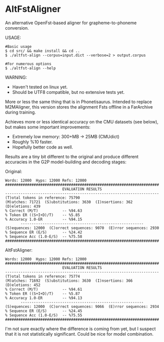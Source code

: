 AltFstAligner
=============

An alternative OpenFst-based aligner for grapheme-to-phoneme conversion.

USAGE:
```
#Basic usage
$ cd src/ && make install && cd ..
$ ./altfst-align --corpus=input.dict --verbose=2 > output.corpus

#For numerous options
$ ./altfst-align --help
```
WARNING:
 * Haven't tested on linux yet.
 * Should be UTF8 compatible, but no extensive tests yet.

More or less the same thing that is in Phonetisaurus.
Intended to replace M2MAligner, this version stores the alignment
Fsts offline in a FarArchive during training.

Achieves more or less identical accuracy on the CMU datasets (see below),
but makes some important improvements:
 * Extremely low memory: 300+MB -> 25MB (CMUdict)
 * Roughly %10 faster.
 * Hopefully better code as well.

Results are a tiny bit different to the original and produce different
accuracies in the G2P model-building and decoding stages:

Original:
```
Words: 12000  Hyps: 12000 Refs: 12000
######################################################################
                          EVALUATION RESULTS
----------------------------------------------------------------------
(T)otal tokens in reference: 75790
(M)atches: 71721  (S)ubstitutions: 3630  (I)nsertions: 362  (D)eletions: 439
% Correct (M/T)           -- %94.63
% Token ER ((S+I+D)/T)    -- %5.85
% Accuracy 1.0-ER         -- %94.15
       --------------------------------------------------------
(S)equences: 12000  (C)orrect sequences: 9070  (E)rror sequences: 2930
% Sequence ER (E/S)       -- %24.42
% Sequence Acc (1.0-E/S)  -- %75.58
######################################################################
```
AltFstAligner:
```
Words: 12000  Hyps: 12000 Refs: 12000
######################################################################
                          EVALUATION RESULTS
----------------------------------------------------------------------
(T)otal tokens in reference: 75774
(M)atches: 71692  (S)ubstitutions: 3630  (I)nsertions: 366  (D)eletions: 452
% Correct (M/T)           -- %94.61
% Token ER ((S+I+D)/T)    -- %5.87
% Accuracy 1.0-ER         -- %94.13
       --------------------------------------------------------
(S)equences: 12000  (C)orrect sequences: 9066  (E)rror sequences: 2934
% Sequence ER (E/S)       -- %24.45
% Sequence Acc (1.0-E/S)  -- %75.55
######################################################################
```
I'm not sure exactly where the difference is coming from yet, but I suspect
that it is not statistically significant. Could be nice for model combination.


